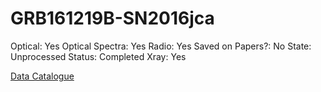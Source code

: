 # GRB161219B-SN2016jca

Optical: Yes
Optical Spectra: Yes
Radio: Yes
Saved on Papers?: No
State: Unprocessed
Status: Completed
Xray: Yes

[Data Catalogue](GRB161219B-SN2016jca%20217d6463c3de41c1a6156616b2e92ca7/Data%20Catalogue%2079ef07f27f7e4083b8108305d96eb77d.csv)